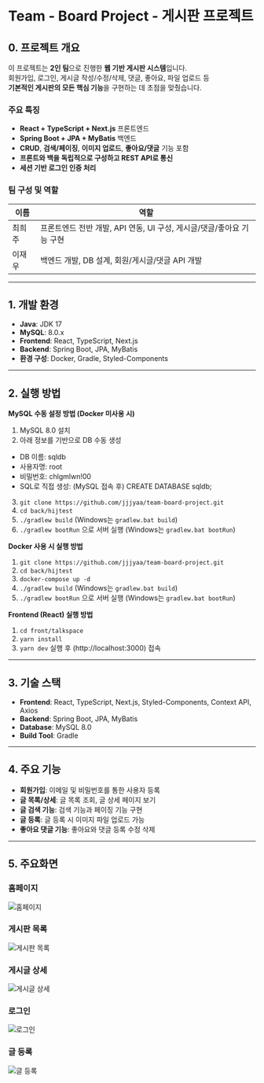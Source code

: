 # Team - Board Project - 게시판 프로젝트
## 0. 프로젝트 개요

이 프로젝트는 **2인 팀**으로 진행한 **웹 기반 게시판 시스템**입니다.  
회원가입, 로그인, 게시글 작성/수정/삭제, 댓글, 좋아요, 파일 업로드 등  
**기본적인 게시판의 모든 핵심 기능**을 구현하는 데 초점을 맞췄습니다.

### 주요 특징
- **React + TypeScript + Next.js** 프론트엔드
- **Spring Boot + JPA + MyBatis** 백엔드
- **CRUD**, **검색/페이징**, **이미지 업로드**, **좋아요/댓글** 기능 포함
- **프론트와 백을 독립적으로 구성하고 REST API로 통신**
- **세션 기반 로그인 인증 처리**

###  팀 구성 및 역할
| 이름 | 역할 |
|------|------|
| 최희주 | 프론트엔드 전반 개발, API 연동, UI 구성, 게시글/댓글/좋아요 기능 구현 |
| 이재우 | 백엔드 개발, DB 설계, 회원/게시글/댓글 API 개발 |

---
## 1. 개발 환경
- **Java**: JDK 17  
- **MySQL**: 8.0.x  
- **Frontend**: React, TypeScript, Next.js  
- **Backend**: Spring Boot, JPA, MyBatis  
- **환경 구성**: Docker, Gradle, Styled-Components

---
## 2. 실행 방법
**MySQL 수동 설정 방법 (Docker 미사용 시)**
1. MySQL 8.0 설치
2. 아래 정보를 기반으로 DB 수동 생성
  - DB 이름:  sqldb
  - 사용자명:  root
  - 비밀번호:  chlgmlwn!00
  - SQL로 직접 생성: (MySQL 접속 후) CREATE DATABASE sqldb;
3. `git clone https://github.com/jjjyaa/team-board-project.git`
4. `cd back/hijtest`
5. `./gradlew build` (Windows는 `gradlew.bat build`)
6. `./gradlew bootRun` 으로 서버 실행 (Windows는 `gradlew.bat bootRun`)

**Docker 사용 시 실행 방법**
1. `git clone https://github.com/jjjyaa/team-board-project.git`
2. `cd back/hijtest`
3. `docker-compose up -d`
4. `./gradlew build` (Windows는 `gradlew.bat build`)
5. `./gradlew bootRun` 으로 서버 실행 (Windows는 `gradlew.bat bootRun`)

**Frontend (React) 실행 방법**
1. `cd front/talkspace`
2. `yarn install`
3. `yarn dev` 실행 후 (http://localhost:3000) 접속

---
## 3. 기술 스택
- **Frontend**: React, TypeScript, Next.js, Styled-Components, Context API, Axios
- **Backend**: Spring Boot, JPA, MyBatis
- **Database**: MySQL 8.0
- **Build Tool**: Gradle

---
## 4. 주요 기능
- **회원가입**: 이메일 및 비밀번호를 통한 사용자 등록
- **글 목록/상세**: 글 목록 조회, 글 상세 페이지 보기
- **글 검색 기능**: 검색 기능과 페이징 기능 구현
- **글 등록**: 글 등록 시 이미지 파일 업로드 가능
- **좋아요 댓글 기능**: 좋아요와 댓글 등록 수정 삭제

---
## 5. 주요화면
###  홈페이지
![홈페이지](https://github.com/jjjyaa/team-board-project/blob/master/img/HomePage.PNG)

###  게시판 목록
![게시판 목록](https://github.com/jjjyaa/team-board-project/blob/master/img/BoardList.PNG)

###  게시글 상세
![게시글 상세](https://github.com/jjjyaa/team-board-project/blob/master/img/Detail.PNG)

###  로그인
![로그인](https://github.com/jjjyaa/team-board-project/blob/master/img/Login.PNG)

###  글 등록
![글 등록](https://github.com/jjjyaa/team-board-project/blob/master/img/add-Board.PNG)

